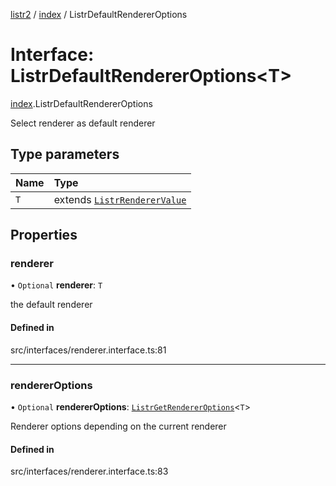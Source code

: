 [listr2](../README.md) / [index](../modules/index.md) / ListrDefaultRendererOptions

# Interface: ListrDefaultRendererOptions<T\>

[index](../modules/index.md).ListrDefaultRendererOptions

Select renderer as default renderer

## Type parameters

| Name | Type |
| :------ | :------ |
| `T` | extends [`ListrRendererValue`](../types/index.ListrRendererValue.md) |

## Properties

### renderer

• `Optional` **renderer**: `T`

the default renderer

#### Defined in

src/interfaces/renderer.interface.ts:81

___

### rendererOptions

• `Optional` **rendererOptions**: [`ListrGetRendererOptions`](../types/index.ListrGetRendererOptions.md)<`T`\>

Renderer options depending on the current renderer

#### Defined in

src/interfaces/renderer.interface.ts:83
